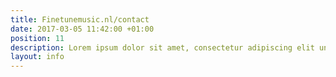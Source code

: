 ```yaml
---
title: Finetunemusic.nl/contact
date: 2017-03-05 11:42:00 +01:00
position: 11
description: Lorem ipsum dolor sit amet, consectetur adipiscing elit unde omnis.
layout: info
---
```


